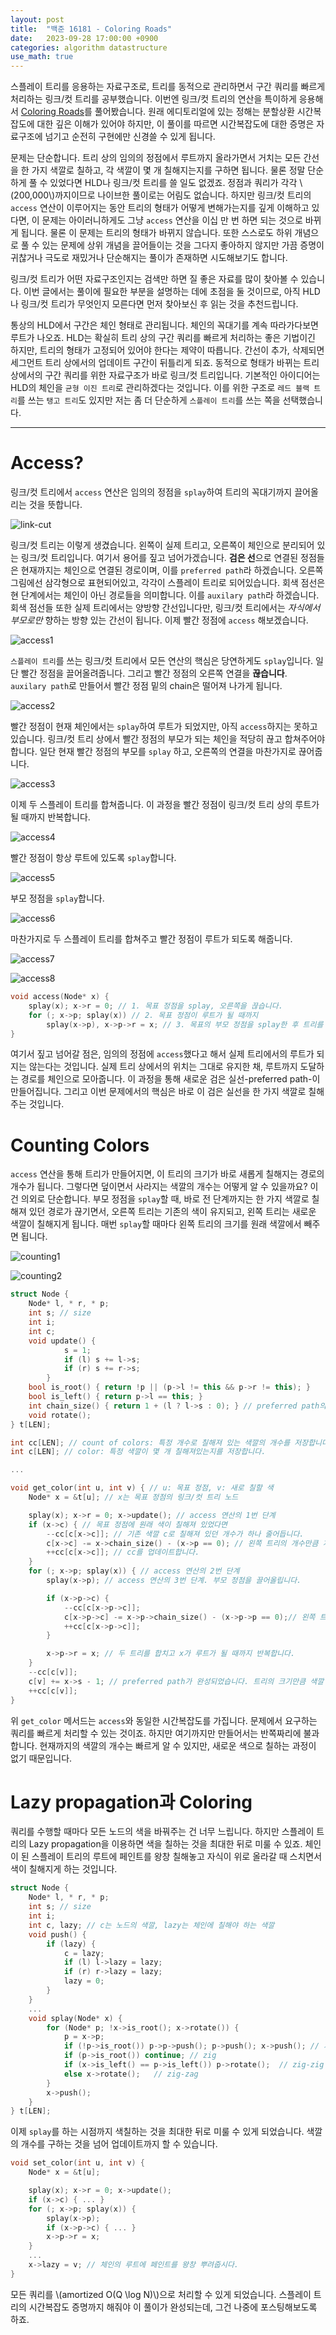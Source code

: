 ```yaml
---
layout: post
title:  "백준 16181 - Coloring Roads"
date:   2023-09-28 17:00:00 +0900
categories: algorithm datastructure
use_math: true
---
```


스플레이 트리를 응용하는 자료구조로, 트리를 동적으로 관리하면서 구간 쿼리를 빠르게 처리하는 링크/컷 트리를 공부했습니다. 이번엔 링크/컷 트리의 연산을 특이하게 응용해서 [Coloring Roads][q]를 풀어봤습니다. 원래 에디토리얼에 있는 정해는 분할상환 시간복잡도에 대한 깊은 이해가 있어야 하지만, 이 풀이를 따르면 시간복잡도에 대한 증명은 자료구조에 넘기고 순전히 구현에만 신경쓸 수 있게 됩니다.

문제는 단순합니다. 트리 상의 임의의 정점에서 루트까지 올라가면서 거치는 모든 간선을 한 가지 색깔로 칠하고, 각 색깔이 몇 개 칠해지는지를 구하면 됩니다. 물론 정말 단순하게 풀 수 있었다면 HLD나 링크/컷 트리를 쓸 일도 없겠죠. 정점과 쿼리가 각각 \\(200,000\\)까지이므로 나이브한 풀이로는 어림도 없습니다. 하지만 링크/컷 트리의 `access` 연산이 이루어지는 동안 트리의 형태가 어떻게 변해가는지를 깊게 이해하고 있다면, 이 문제는 아이러니하게도 그냥 `access` 연산을 이십 만 번 하면 되는 것으로 바뀌게 됩니다. 물론 이 문제는 트리의 형태가 바뀌지 않습니다. 또한 스스로도 하위 개념으로 풀 수 있는 문제에 상위 개념을 끌어들이는 것을 그다지 좋아하지 않지만 가끔 증명이 귀찮거나 극도로 재밌거나 단순해지는 풀이가 존재하면 시도해보기도 합니다.

링크/컷 트리가 어떤 자료구조인지는 검색만 하면 질 좋은 자료를 많이 찾아볼 수 있습니다. 이번 글에서는 풀이에 필요한 부분을 설명하는 데에 초점을 둘 것이므로, 아직 HLD나 링크/컷 트리가 무엇인지 모른다면 먼저 찾아보신 후 읽는 것을 추천드립니다.

통상의 HLD에서 구간은 체인 형태로 관리됩니다. 체인의 꼭대기를 계속 따라가다보면 루트가 나오죠. HLD는 확실히 트리 상의 구간 쿼리를 빠르게 처리하는 좋은 기법이긴 하지만, 트리의 형태가 고정되어 있어야 한다는 제약이 따릅니다. 간선이 추가, 삭제되면 세그먼트 트리 상에서의 업데이트 구간이 뒤틀리게 되죠. 동적으로 형태가 바뀌는 트리 상에서의 구간 쿼리를 위한 자료구조가 바로 링크/컷 트리입니다. 기본적인 아이디어는 HLD의 체인을 `균형 이진 트리`로 관리하겠다는 것입니다. 이를 위한 구조로 `레드 블랙 트리`를 쓰는 `탱고 트리`도 있지만 저는 좀 더 단순하게 `스플레이 트리`를 쓰는 쪽을 선택했습니다.

- - -

# Access?

링크/컷 트리에서 `access` 연산은 임의의 정점을 `splay`하여 트리의 꼭대기까지 끌어올리는 것을 뜻합니다.

![link-cut](/assets/images/2023-09-28-q16181/link-cut-tree.png)

링크/컷 트리는 이렇게 생겼습니다. 왼쪽이 실제 트리고, 오른쪽이 체인으로 분리되어 있는 링크/컷 트리입니다. 여기서 용어를 짚고 넘어가겠습니다. **검은 선**으로 연결된 정점들은 현재까지는 체인으로 연결된 경로이며, 이를 `preferred path`라 하겠습니다. 오른쪽 그림에선 삼각형으로 표현되어있고, 각각이 스플레이 트리로 되어있습니다. 회색 점선은 현 단계에서는 체인이 아닌 경로들을 의미합니다. 이를 `auxilary path`라 하겠습니다. 회색 점선들 또한 실제 트리에서는 양방향 간선입니다만, 링크/컷 트리에서는 *자식에서 부모로만* 향하는 방향 있는 간선이 됩니다. 이제 빨간 정점에 `access` 해보겠습니다.

![access1](/assets/images/2023-09-28-q16181/access1.png)

`스플레이 트리`를 쓰는 링크/컷 트리에서 모든 연산의 핵심은 당연하게도 `splay`입니다. 일단 빨간 정점을 끌어올려줍니다. 그리고 빨간 정점의 오른쪽 연결을 **끊습니다**. `auxilary path`로 만들어서 빨간 정점 밑의 chain은 떨어져 나가게 됩니다.

![access2](/assets/images/2023-09-28-q16181/access2.png)

빨간 정점이 현재 체인에서는 `splay`하여 루트가 되었지만, 아직 `access`하지는 못하고 있습니다. 링크/컷 트리 상에서 빨간 정점의 부모가 되는 체인을 적당히 끊고 합쳐주어야 합니다. 일단 현재 빨간 정점의 부모를 `splay` 하고, 오른쪽의 연결을 마찬가지로 끊어줍니다.

![access3](/assets/images/2023-09-28-q16181/access3.png)

이제 두 스플레이 트리를 합쳐줍니다. 이 과정을 빨간 정점이 링크/컷 트리 상의 루트가 될 때까지 반복합니다.

![access4](/assets/images/2023-09-28-q16181/access4.png)

빨간 정점이 항상 루트에 있도록 `splay`합니다.

![access5](/assets/images/2023-09-28-q16181/access5.png)

부모 정점을 `splay`합니다.

![access6](/assets/images/2023-09-28-q16181/access6.png)

마찬가지로 두 스플레이 트리를 합쳐주고 빨간 정점이 루트가 되도록 해줍니다.

![access7](/assets/images/2023-09-28-q16181/access7.png)

![access8](/assets/images/2023-09-28-q16181/access8.png)

```cpp
void access(Node* x) {
	splay(x); x->r = 0; // 1. 목표 정점을 splay, 오른쪽을 끊습니다.
	for (; x->p; splay(x)) // 2. 목표 정점이 루트가 될 때까지
		splay(x->p), x->p->r = x; // 3. 목표의 부모 정점을 splay한 후 트리를 합칩니다.
}
```

여기서 짚고 넘어갈 점은, 임의의 정점에 `access`했다고 해서 실제 트리에서의 루트가 되지는 않는다는 것입니다. 실제 트리 상에서의 위치는 그대로 유지한 채, 루트까지 도달하는 경로를 체인으로 모아줍니다. 이 과정을 통해 새로운 검은 실선-preferred path-이 만들어집니다. 그리고 이번 문제에서의 핵심은 바로 이 검은 실선을 한 가지 색깔로 칠해주는 것입니다.

# Counting Colors

`access` 연산을 통해 트리가 만들어지면, 이 트리의 크기가 바로 새롭게 칠해지는 경로의 개수가 됩니다. 그렇다면 덮이면서 사라지는 색깔의 개수는 어떻게 알 수 있을까요? 이건 의외로 단순합니다. 부모 정점을 `splay`할 때, 바로 전 단계까지는 한 가지 색깔로 칠해져 있던 경로가 끊기면서, 오른쪽 트리는 기존의 색이 유지되고, 왼쪽 트리는 새로운 색깔이 칠해지게 됩니다. 매번 `splay`할 때마다 왼쪽 트리의 크기를 원래 색깔에서 빼주면 됩니다.

![counting1](/assets/images/2023-09-28-q16181/counting1.png)

![counting2](/assets/images/2023-09-28-q16181/counting2.png)

```cpp
struct Node {
	Node* l, * r, * p;
	int s; // size
	int i;
	int c;
	void update() {
			s = 1;
			if (l) s += l->s;
			if (r) s += r->s;
		}
	bool is_root() { return !p || (p->l != this && p->r != this); }
	bool is_left() { return p->l == this; }
	int chain_size() { return 1 + (l ? l->s : 0); } // preferred path의 체인 길이는 왼쪽 트리의 크기
	void rotate();
} t[LEN];

int cc[LEN]; // count of colors: 특정 개수로 칠해져 있는 색깔의 개수를 저장합니다.
int c[LEN]; // color: 특정 색깔이 몇 개 칠해져있는지를 저장합니다.

...

void get_color(int u, int v) { // u: 목표 정점, v: 새로 칠할 색
	Node* x = &t[u]; // x는 목표 정점의 링크/컷 트리 노드

	splay(x); x->r = 0; x->update(); // access 연산의 1번 단계
	if (x->c) { // 목표 정점에 원래 색이 칠해져 있었다면
		--cc[c[x->c]]; // 기존 색깔 c로 칠해져 있던 개수가 하나 줄어듭니다.
		c[x->c] -= x->chain_size() - (x->p == 0); // 왼쪽 트리의 개수만큼 개수가 줄어들고
		++cc[c[x->c]]; // cc를 업데이트합니다.
	}
	for (; x->p; splay(x)) { // access 연산의 2번 단계
		splay(x->p); // access 연산의 3번 단계. 부모 정점을 끌어올립니다.

		if (x->p->c) {
			--cc[c[x->p->c]];
			c[x->p->c] -= x->p->chain_size() - (x->p->p == 0);// 왼쪽 트리의 개수만큼 개수를 줄입니다.
			++cc[c[x->p->c]];
		}

		x->p->r = x; // 두 트리를 합치고 x가 루트가 될 때까지 반복합니다.
	}
	--cc[c[v]];
	c[v] += x->s - 1; // preferred path가 완성되었습니다. 트리의 크기만큼 색깔 개수가 늘어납니다.
	++cc[c[v]];
}
```
위 `get_color` 메서드는 `access`와 동일한 시간복잡도를 가집니다. 문제에서 요구하는 쿼리를 빠르게 처리할 수 있는 것이죠. 하지만 여기까지만 만들어서는 반쪽짜리에 불과합니다. 현재까지의 색깔의 개수는 빠르게 알 수 있지만, 새로운 색으로 칠하는 과정이 없기 때문입니다.

# Lazy propagation과 Coloring

쿼리를 수행할 때마다 모든 노드의 색을 바꿔주는 건 너무 느립니다. 하지만 스플레이 트리의 Lazy propagation을 이용하면 색을 칠하는 것을 최대한 뒤로 미룰 수 있죠. 체인이 된 스플레이 트리의 루트에 페인트를 왕창 칠해놓고 자식이 위로 올라갈 때 스치면서 색이 칠해지게 하는 것입니다.

```cpp
struct Node {
	Node* l, * r, * p;
	int s; // size
	int i;
	int c, lazy; // c는 노드의 색깔, lazy는 체인에 칠해야 하는 색깔
	void push() {
		if (lazy) {
			c = lazy;
			if (l) l->lazy = lazy;
			if (r) r->lazy = lazy;
			lazy = 0;
		}
	}
	...
	void splay(Node* x) {
		for (Node* p; !x->is_root(); x->rotate()) {
			p = x->p;
			if (!p->is_root()) p->p->push(); p->push(); x->push(); // 자식을 체인의 색깔로 칠합니다
			if (p->is_root()) continue;	// zig
			if (x->is_left() == p->is_left()) p->rotate();	// zig-zig
			else x->rotate();	// zig-zag
		}
		x->push();
	}
} t[LEN];
```

이제 `splay`를 하는 시점까지 색칠하는 것을 최대한 뒤로 미룰 수 있게 되었습니다. 색깔의 개수를 구하는 것을 넘어 업데이트까지 할 수 있습니다.

```cpp
void set_color(int u, int v) {
	Node* x = &t[u];

	splay(x); x->r = 0; x->update();
	if (x->c) { ... }
	for (; x->p; splay(x)) {
		splay(x->p);
		if (x->p->c) { ... }
		x->p->r = x;
	}
	...
	x->lazy = v; // 체인의 루트에 페인트를 왕창 뿌려줍시다.
}
```

모든 쿼리를 \\(amortized O(Q \log N)\\)으로 처리할 수 있게 되었습니다. 스플레이 트리의 시간복잡도 증명까지 해줘야 이 풀이가 완성되는데, 그건 나중에 포스팅해보도록 하죠.

[q]:https://www.acmicpc.net/problem/16181
